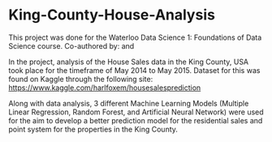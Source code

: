 # King-County-House-Analysis

This project was done for the Waterloo Data Science 1: Foundations of Data Science course.
Co-authored by: <cdipoce> and <pygmie73>
  
In the project, analysis of the House Sales data in the King County, USA took place for the timeframe of May 2014 to May 2015.
Dataset for this was found on Kaggle through the following site: https://www.kaggle.com/harlfoxem/housesalesprediction
  
Along with data analysis, 3 different Machine Learning Models (Multiple Linear Regression, Random Forest, and Artificial Neural Network) 
were used for the aim to develop a better prediction model for the residential sales and point system for the properties in the
King County.
